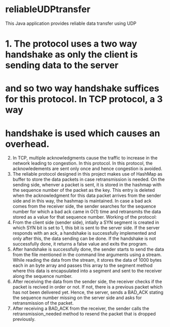 # reliableUDPtransfer
This Java application provides reliable data transfer using UDP

# 1. The protocol uses a two way handshake as only the client is sending data to the server
# and so two way handshake suffices for this protocol. In TCP protocol, a 3 way
# handshake is used which causes an overhead.
2. In TCP, multiple acknowledgments cause the traffic to increase in the network leading to
congestion. In this protocol. In this protocol, the acknowledements are sent only once
and hence congestion is avoided.
3. The reliable protocol designed in this project makes use of HashMap as buffer to store
the data packets in case retransmission is needed. On the sending side, whenver a
packet is sent, it is stored in the hashmap with the sequence number of the packet as
the key. This entry is deleted when the acknowledgment for this data packet arrives from
the sender side and in this way, the hashmap is maintained. In case a bad ack comes
from the receiver side, the sender searches for the sequence number for which a bad
ack came in O(1) time and retransmits the data stored as a value for that sequence
number.
Working of the protocol:
1. From the client side (sender side), intially a SYN segment is created in which SYN bit is
set to 1, this bit is sent to the server side. If the server responds with an ack, a
handshake is successfully implemented and only after this, the data sending can be
done. If the handshake is not successfully done, it returns a false value and exits the
program.
2. After handshake is successfully done, the sender starts to send the data from the file
mentioned in the command line arguments using a stream. While reading the data from
the stream, it stores the data of 1000 bytes each in an byte array and passes this array
to the segment method where this data is encapsulated into a segment and sent to the
receiver along the sequence number.
3. After receiving the data from the sender side, the receiver checks if the packet is recived
in order or not. If not, there is a previous packet which has not been delivered yet.
Hence, the server, sends a BAD_ACK stating the sequence number missing on the
server side and asks for retransmission of the packet.
4. After receiving a BAD_ACK from the receiver, the sender calls the
retransmission_needed method to resend the packet that is dropped previously.
